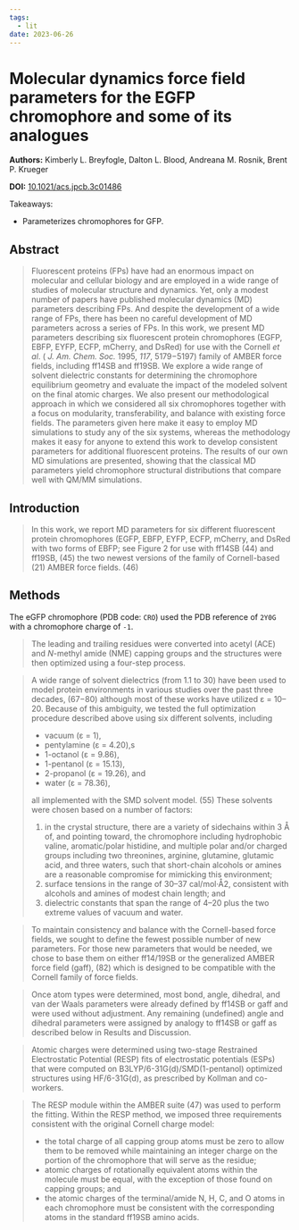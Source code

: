 ```yaml
---
tags:
  - lit
date: 2023-06-26
---
```


# Molecular dynamics force field parameters for the EGFP chromophore and some of its analogues

**Authors:** Kimberly L. Breyfogle, Dalton L. Blood, Andreana M. Rosnik, Brent P. Krueger

**DOI:** [10.1021/acs.jpcb.3c01486](https://doi.org/10.1021/acs.jpcb.3c01486)

<!-- more -->

Takeaways:

-   Parameterizes chromophores for GFP.

## Abstract

> Fluorescent proteins (FPs) have had an enormous impact on molecular and cellular biology and are employed in a wide range of studies of molecular structure and dynamics. Yet, only a modest number of papers have published molecular dynamics (MD) parameters describing FPs. And despite the development of a wide range of FPs, there has been no careful development of MD parameters across a series of FPs. In this work, we present MD parameters describing six fluorescent protein chromophores (EGFP, EBFP, EYFP, ECFP, mCherry, and DsRed) for use with the Cornell _et al_. ( _J. Am. Chem. Soc._ 1995, _117_, 5179−5197) family of AMBER force fields, including ff14SB and ff19SB. We explore a wide range of solvent dielectric constants for determining the chromophore equilibrium geometry and evaluate the impact of the modeled solvent on the final atomic charges. We also present our methodological approach in which we considered all six chromophores together with a focus on modularity, transferability, and balance with existing force fields. The parameters given here make it easy to employ MD simulations to study any of the six systems, whereas the methodology makes it easy for anyone to extend this work to develop consistent parameters for additional fluorescent proteins. The results of our own MD simulations are presented, showing that the classical MD parameters yield chromophore structural distributions that compare well with QM/MM simulations.

## Introduction

> In this work, we report MD parameters for six different fluorescent protein chromophores (EGFP, EBFP, EYFP, ECFP, mCherry, and DsRed with two forms of EBFP; see Figure 2 for use with ff14SB (44) and ff19SB, (45) the two newest versions of the family of Cornell-based (21) AMBER force fields. (46)

## Methods

The eGFP chromophore (PDB code: `CRO`) used the PDB reference of `2Y0G` with a chromophore charge of `-1`.

> The leading and trailing residues were converted into acetyl (ACE) and _N_-methyl amide (NME) capping groups and the structures were then optimized using a four-step process.

> A wide range of solvent dielectrics (from 1.1 to 30) have been used to model protein environments in various studies over the past three decades, (67−80) although most of these works have utilized ε = 10–20.
> Because of this ambiguity, we tested the full optimization procedure described above using six different solvents, including
>
> -   vacuum (ε = 1),
> -   pentylamine (ε = 4.20),s
> -   1-octanol (ε = 9.86),
> -   1-pentanol (ε = 15.13),
> -   2-propanol (ε = 19.26), and
> -   water (ε = 78.36),
>  
> all implemented with the SMD solvent model. (55)
> These solvents were chosen based on a number of factors:
> 1.  in the crystal structure, there are a variety of sidechains within 3 Å of, and pointing toward, the chromophore including hydrophobic valine, aromatic/polar histidine, and multiple polar and/or charged groups including two threonines, arginine, glutamine, glutamic acid, and three waters, such that short-chain alcohols or amines are a reasonable compromise for mimicking this environment;
> 2.  surface tensions in the range of 30–37 cal/mol·Å2, consistent with alcohols and amines of modest chain length; and
> 3.  dielectric constants that span the range of 4–20 plus the two extreme values of vacuum and water.

> To maintain consistency and balance with the Cornell-based force fields, we sought to define the fewest possible number of new parameters. For those new parameters that would be needed, we chose to base them on either ff14/19SB or the generalized AMBER force field (gaff), (82) which is designed to be compatible with the Cornell family of force fields.

> Once atom types were determined, most bond, angle, dihedral, and van der Waals parameters were already defined by ff14SB or gaff and were used without adjustment. Any remaining (undefined) angle and dihedral parameters were assigned by analogy to ff14SB or gaff as described below in Results and Discussion.

> Atomic charges were determined using two-stage Restrained Electrostatic Potential (RESP) fits of electrostatic potentials (ESPs) that were computed on B3LYP/6-31G(d)/SMD(1-pentanol) optimized structures using HF/6-31G(d), as prescribed by Kollman and co-workers.

> The RESP module within the AMBER suite (47) was used to perform the fitting. Within the RESP method, we imposed three requirements consistent with the original Cornell charge model:
> -   the total charge of all capping group atoms must be zero to allow them to be removed while maintaining an integer charge on the portion of the chromophore that will serve as the residue;
> -   atomic charges of rotationally equivalent atoms within the molecule must be equal, with the exception of those found on capping groups; and
> -   the atomic charges of the terminal/amide N, H, C, and O atoms in each chromophore must be consistent with the corresponding atoms in the standard ff19SB amino acids.
